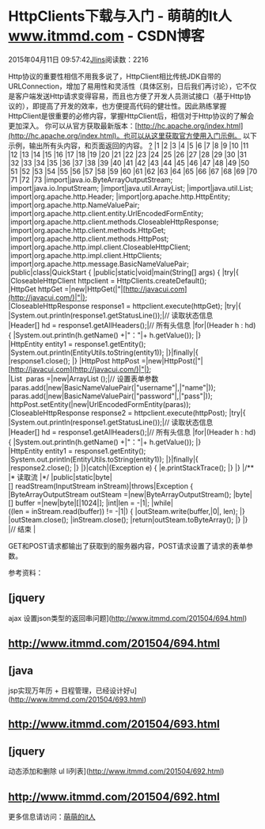 
# HttpClients下载与入门 - 萌萌的It人 www.itmmd.com - CSDN博客


2015年04月11日 09:57:42[Jlins](https://me.csdn.net/dyllove98)阅读数：2216


Http协议的重要性相信不用我多说了，HttpClient相比传统JDK自带的URLConnection，增加了易用性和灵活性（具体区别，日后我们再讨论），它不仅是客户端发送Http请求变得容易，而且也方便了开发人员测试接口（基于Http协议的），即提高了开发的效率，也方便提高代码的健壮性。因此熟练掌握HttpClient是很重要的必修内容，掌握HttpClient后，相信对于Http协议的了解会更加深入。
你可以从官方获取最新版本：[http://hc.apache.org/index.html](http://hc.apache.org/index.html)。也可以从这里获取官方使用入门示例。
以下示例，输出所有头内容，和页面返回的内容。
[?](http://javacui.com/opensource/322.html#)
|1
|2
|3
|4
|5
|6
|7
|8
|9
|10
|11
|12
|13
|14
|15
|16
|17
|18
|19
|20
|21
|22
|23
|24
|25
|26
|27
|28
|29
|30
|31
|32
|33
|34
|35
|36
|37
|38
|39
|40
|41
|42
|43
|44
|45
|46
|47
|48
|49
|50
|51
|52
|53
|54
|55
|56
|57
|58
|59
|60
|61
|62
|63
|64
|65
|66
|67
|68
|69
|70
|71
|72
|73
|import|java.io.ByteArrayOutputStream;
|import|java.io.InputStream;
|import|java.util.ArrayList;
|import|java.util.List;
|import|org.apache.http.Header;
|import|org.apache.http.HttpEntity;
|import|org.apache.http.NameValuePair;
|import|org.apache.http.client.entity.UrlEncodedFormEntity;
|import|org.apache.http.client.methods.CloseableHttpResponse;
|import|org.apache.http.client.methods.HttpGet;
|import|org.apache.http.client.methods.HttpPost;
|import|org.apache.http.impl.client.CloseableHttpClient;
|import|org.apache.http.impl.client.HttpClients;
|import|org.apache.http.message.BasicNameValuePair;
|public|class|QuickStart {
|public|static|void|main(String[] args) {
|try|{
|CloseableHttpClient httpclient = HttpClients.createDefault();
|HttpGet httpGet =|new|HttpGet(|"|[http://javacui.com](http://javacui.com/)|"|);
|CloseableHttpResponse response1 = httpclient.execute(httpGet);
|try|{
|System.out.println(response1.getStatusLine());|// 读取状态信息
|Header[] hd = response1.getAllHeaders();|// 所有头信息
|for|(Header h : hd){
|System.out.println(h.getName() +|"："|+ h.getValue());
|}
|HttpEntity entity1 = response1.getEntity();
|System.out.println(EntityUtils.toString(entity1));
|}|finally|{
|response1.close();
|}
|HttpPost httpPost =|new|HttpPost(|"|[http://javacui.com](http://javacui.com/)|"|);
|List <NameValuePair> paras =|new|ArrayList <NameValuePair>();|// 设置表单参数
|paras.add(|new|BasicNameValuePair(|"username"|,|"name"|));
|paras.add(|new|BasicNameValuePair(|"password"|,|"pass"|));
|httpPost.setEntity(|new|UrlEncodedFormEntity(paras));
|CloseableHttpResponse response2 = httpclient.execute(httpPost);
|try|{
|System.out.println(response1.getStatusLine());|// 读取状态信息
|Header[] hd = response1.getAllHeaders();|// 所有头信息
|for|(Header h : hd){
|System.out.println(h.getName() +|"："|+ h.getValue());
|}
|HttpEntity entity1 = response1.getEntity();
|System.out.println(EntityUtils.toString(entity1));
|}|finally|{
|response2.close();
|}
|}|catch|(Exception e) {
|e.printStackTrace();
|}
|}
|/**
|* 读取流
|*/
|public|static|byte|[] readStream(InputStream inStream)|throws|Exception {
|ByteArrayOutputStream outSteam =|new|ByteArrayOutputStream();
|byte|[] buffer =|new|byte|[|1024|];
|int|len = -|1|;
|while|((len = inStream.read(buffer)) != -|1|) {
|outSteam.write(buffer,|0|, len);
|}
|outSteam.close();
|inStream.close();
|return|outSteam.toByteArray();
|}
|}
|// 结束
|

GET和POST请求都输出了获取到的服务器内容，POST请求设置了请求的表单参数。

参考资料：


## [jquery
 ajax 设置json类型的返回串问题](http://www.itmmd.com/201504/694.html)
## http://www.itmmd.com/201504/694.html
## [java
 jsp实现万年历 + 日程管理，已经设计好u](http://www.itmmd.com/201504/693.html)
## http://www.itmmd.com/201504/693.html

## [jquery
 动态添加和删除 ul li列表](http://www.itmmd.com/201504/692.html)
## http://www.itmmd.com/201504/692.html
更多信息请访问：[萌萌的it人](http://www.itmmd.com)



